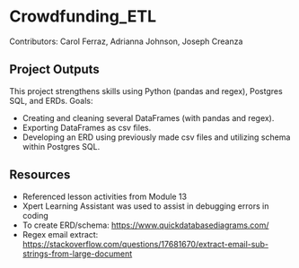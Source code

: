 # Crowdfunding_ETL
 Contributors: Carol Ferraz, Adrianna Johnson, Joseph Creanza

## Project Outputs
This project strengthens skills using Python (pandas and regex), Postgres SQL, and ERDs.
Goals:
- Creating and cleaning several DataFrames (with pandas and regex).
- Exporting DataFrames as csv files.
- Developing an ERD using previously made csv files and utilizing schema within Postgres SQL.

## Resources
- Referenced lesson activities from Module 13
- Xpert Learning Assistant was used to assist in debugging errors in coding
- To create ERD/schema: https://www.quickdatabasediagrams.com/
- Regex email extract: https://stackoverflow.com/questions/17681670/extract-email-sub-strings-from-large-document